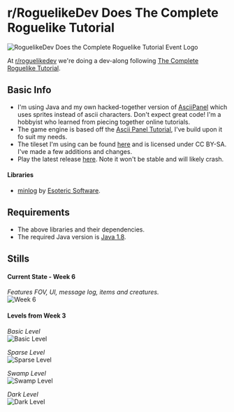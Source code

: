 # r/RoguelikeDev Does The Complete Roguelike Tutorial

![RoguelikeDev Does the Complete Roguelike Tutorial Event Logo](https://i.imgur.com/ksc9EW3.png)

At [r/roguelikedev](https://www.reddit.com/r/roguelikedev/) we're doing a dev-along following [The Complete Roguelike Tutorial](http://www.roguebasin.com/index.php?title=Complete_Roguelike_Tutorial,_using_python%2Blibtcod).

## Basic Info

- I'm using Java and my own  hacked-together version of [AsciiPanel](https://github.com/trystan/AsciiPanel) which uses sprites instead of ascii characters. Don't expect great code! I'm a hobbyist who learned from piecing together online tutorials.
- The game engine is based off the [Ascii Panel Tutorial](https://trystans.blogspot.co.uk/2016/01/roguelike-tutorial-00-table-of-contents.html), I've build upon it fo suit my needs.
- The tileset I'm using can be found [here](https://forums.tigsource.com/index.php?topic=14166.0) and is licensed under CC BY-SA. I've made a few additions and changes.
- Play the latest release [here](https://github.com/Emmsii/roguelikedev-does-the-complete-roguelike-tutorial/releases). Note it won't be stable and will likely crash.

#### Libraries

- [minlog](https://github.com/EsotericSoftware/minlog) by [Esoteric Software](https://github.com/EsotericSoftware).

## Requirements

- The above libraries and their dependencies.
- The required Java version is [Java 1.8](https://www.java.com/en/download/).  

## Stills

#### Current State - Week 6
*Features FOV, UI, message log, items and creatures.*  
![Week 6](https://i.imgur.com/Pi98PKC.png)

#### Levels from Week 3
*Basic Level*  
![Basic Level](https://i.imgur.com/LXchRRl.png)    

*Sparse Level*  
![Sparse Level](https://i.imgur.com/lgdDLOl.png)  

*Swamp Level*  
![Swamp Level](https://i.imgur.com/ESuSDpG.png)  

*Dark Level*  
![Dark Level](https://i.imgur.com/Le4XgFR.png)  
  
